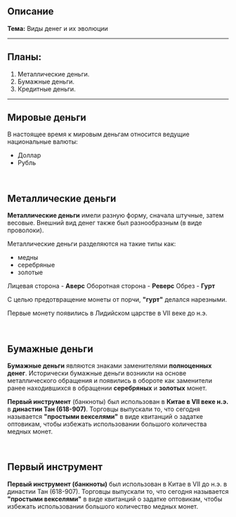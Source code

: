 ## Описание

**Тема:** Виды денег и их эволюции

---

## Планы:

1. Металлические деньги.
2. Бумажные деньги.
3. Кредитные деньги.

---

## Мировые деньги

В настоящее время к мировым деньгам относится ведущие национальные валюты:
- Доллар
- Рубль

<br>

## Металлические деньги

**Металлические деньги** имели разную форму, сначала штучные, затем весовые. Внешний вид денег также был разнообразным (в виде проволоки). 

Металлические деньги разделяются на такие типы как:
- медны
- серебряные
- золотые

Лицевая сторона - **Аверс**
Оборотная сторона - **Реверс**
Обрез - **Гурт**

С целью предотвращение монеты от порчи, **"гурт"** делался нарезными.

Первые монету появились в Лидийском царстве в VII веке до н.э.

<br>

## Бумажные деньги

**Бумажные деньги** являются знаками заменителями **полноценных денег**. Исторически бумажные деньги возникли на основе металлического обращения и появились в обороте как заменители ранее находившихся в обращении **серебряных** и **золотых** монет.

**Первый инструмент** (банкноты) был использован в **Китае в VII веке н.э.** в **династии Тан (618-907)**. Торговцы выпускали то, что сегодня называется **"простыми векселями"** в виде квитанций о задатке оптовикам, чтобы избежать использовании большого количества медных монет.

<br>

## Первый инструмент

**Первый инструмент (банкноты)** был использован в Китае в VII до н.э. в династии Тан (618-907). Торговцы выпускали то, что сегодня называется **"простыми векселями"** в виде квитанций о задатке оптовикам, чтобы избежать использовании большого количество медных монет.
